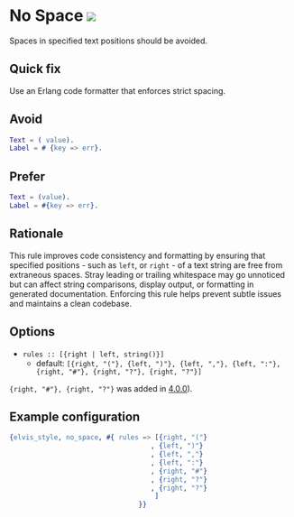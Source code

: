 # No Space [![](https://img.shields.io/badge/since-1.4.0-blue)](https://github.com/inaka/elvis_core/releases/tag/1.4.0)

Spaces in specified text positions should be avoided.

## Quick fix

Use an Erlang code formatter that enforces strict spacing.

## Avoid

```erlang
Text = ( value).
Label = # {key => err}.
```

## Prefer

```erlang
Text = (value).
Label = #{key => err}.
```

## Rationale

This rule improves code consistency and formatting by ensuring that specified positions - such as
`left`, or `right` - of a text string are free from extraneous spaces. Stray leading or trailing
whitespace may go unnoticed but can affect string comparisons, display output, or formatting in
generated documentation. Enforcing this rule helps prevent subtle issues and maintains a clean
codebase.

## Options

- `rules :: [{right | left, string()}]`
  - default: `[{right, "("}, {left, ")"}, {left, ","}, {left, ":"}, {right, "#"}, {right, "?"},
  {right, "?"}]`

`{right, "#"}, {right, "?"}` was added in [4.0.0](https://github.com/inaka/elvis_core/releases/tag/4.0.0)).

## Example configuration

```erlang
{elvis_style, no_space, #{ rules => [{right, "("}
                                   , {left, ")"}
                                   , {left, ","}
                                   , {left, ":"}
                                   , {right, "#"}
                                   , {right, "?"}
                                   , {right, "?"}
                                    ]
                                }}
```
